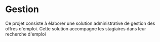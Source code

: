 # Gestion
Ce projet consiste à élaborer une solution administrative de gestion des offres d'emploi. Cette solution accompagne les stagiaires dans leur recherche d'emploi
